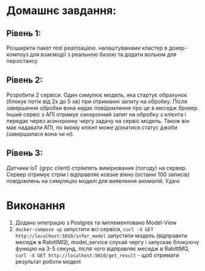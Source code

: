 # Домашнє завдання:

## Рівень 1:

Розширити пакет rest реалізацією. налаштуванами кластер в докер-компоуз для взаємодії з реальною базою та додати вольюм для перзістансу

## Рівень 2:

Розробити 2 сервіси. Один симулює модель, яка стартує обрахунок (блокує потік від 2х до 5 хв) при отриманні запиту на обробку. Після завершення обробки вона кидає повідомлення про це в меседж брокер. Інший сервіс з АПІ отримує синхронний запит на обробку з клієнта і передає через асинхронну чергу задачу на сервіс модель. Також він має надавати АПІ, по якому клієнт може дізнатися статус джоби (завершилася вона чи ні).

## Рівень 3:

Датчики ІоТ (grpc client) стрімлять вимірювання (погоду) на сервер. Сервер отримує стрім і відправляє ковзке вікно (останні 100 записів) повідомлень на симуляцію моделі для виявлення аномалій. Удачі


# Виконання
1) Додано інтеграцію з Postgres та імплементовано Model-View
2) `docker-compose up` запустити всі сервіси, `curl -X GET http://localhost:5010/infer_model` запустити модель (відправити меседж в RabittMQ), model_service слухай чергу і запускає блокуючу функцію на 3-5 секунд, після чого відправляє меседж в RabittMQ, `curl -X GET http://localhost:5010/get_result` - щоб отримати результат роботи моделі
